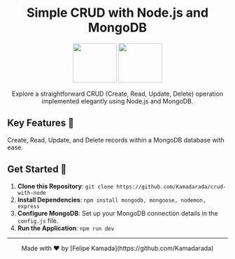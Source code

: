 <h1 align="center">Simple CRUD with Node.js and MongoDB</h1>

<p align="center">
  <img height="90" width="100" src="https://cdn.jsdelivr.net/gh/devicons/devicon/icons/nodejs/nodejs-original.svg" />
  <img height="90" width="100" src="https://cdn.jsdelivr.net/gh/devicons/devicon/icons/mongodb/mongodb-original.svg" />


</p>

<p align="center">
  Explore a straightforward CRUD (Create, Read, Update, Delete) operation implemented elegantly using Node.js and MongoDB.
</p>

## Key Features 🚀

 Create, Read, Update, and Delete records within a MongoDB database with ease.

## Get Started 🌟

1. **Clone this Repository**: `git clone https://github.com/Kamadarada/crud-with-node`
2. **Install Dependencies**: `npm install mongodb, mongoose, nodemon, express`
3. **Configure MongoDB**: Set up your MongoDB connection details in the `config.js` file.
4. **Run the Application**: `npm run dev`


---

<p align="center">
  Made with ❤️ by [Felipe Kamada](https://github.com/Kamadarada)
</p>
